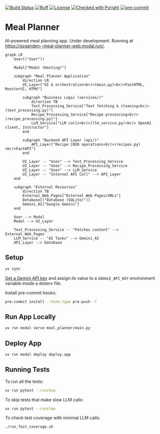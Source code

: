 [![Build Status](https://github.com/gsganden/meal_planner/actions/workflows/ci_cd.yml/badge.svg)](https://github.com/gsganden/meal_planner/actions/workflows/ci_cd.yml)
[![Ruff](https://img.shields.io/endpoint?url=https://raw.githubusercontent.com/astral-sh/ruff/main/assets/badge/v2.json)](https://github.com/astral-sh/ruff)
[![License](https://img.shields.io/badge/License-Apache_2.0-blue.svg)](https://opensource.org/licenses/Apache-2.0)
[![Checked with Pyright](https://img.shields.io/badge/type_checked-pyright-blue)](https://github.com/microsoft/pyright)
[![pre-commit](https://img.shields.io/badge/pre--commit-enabled-brightgreen?logo=pre-commit)](https://github.com/pre-commit/pre-commit)

# Meal Planner

AI-powered meal planning app. Under development. Running at https://gsganden--meal-planner-web.modal.run/.


```mermaid
graph LR
    User(("User"))

    Modal["Modal (Hosting)"]

    subgraph "Meal Planner Application"
        direction LR
        UI_Layer["UI & orchestration<br/>(main.py)<br/>FastHTML, MonsterUI, HTMX"]

        subgraph "Business Logic (services/)"
            direction TB
            Text_Processing_Service["Text fetching & cleaning<br/>(text_processing.py)"]
            Recipe_Processing_Service["Recipe processing<br/>(recipe_processing.py)"]
            LLM_Service["LLM calls<br/>(llm_service.py)<br/> OpenAI client, Instructor"]
        end

        subgraph "Backend API Layer (api/)"
            API_Layer["Recipe CRUD operations<br/>(recipes.py)<br/>FastAPI"]
        end

        UI_Layer -- "Uses" --> Text_Processing_Service
        UI_Layer -- "Uses" --> Recipe_Processing_Service
        UI_Layer -- "Uses" --> LLM_Service
        UI_Layer -- "Internal API Call" --> API_Layer
    end

    subgraph "External Resources"
        direction TB
        External_Web_Pages["External Web Pages/URLs"]
        Database[("Database (SQLite)")]
        Gemini_AI["Google Gemini"]
    end

    User --> Modal
    Modal --> UI_Layer

    Text_Processing_Service -- "Fetches content" --> External_Web_Pages
    LLM_Service -- "AI Tasks" --> Gemini_AI
    API_Layer --> Database
```

## Setup

```bash
uv sync
```

[Get a Gemini API key](https://aistudio.google.com/apikey) and assign its value to a `GOOGLE_API_KEY` environment variable inside a dotenv file.

Install pre-commit hooks:

```bash
pre-commit install --hook-type pre-push -f
```

## Run App Locally

```bash
uv run modal serve meal_planner/main.py
```

## Deploy App

```bash
uv run modal deploy deploy.app
```

## Running Tests

To run all the tests:

```bash
uv run pytest --runslow
```

To skip tests that make slow LLM calls:

```bash
uv run pytest --runslow
```

To check test coverage with minimal LLM calls:

```bash
./run_fast_coverage.sh
```
